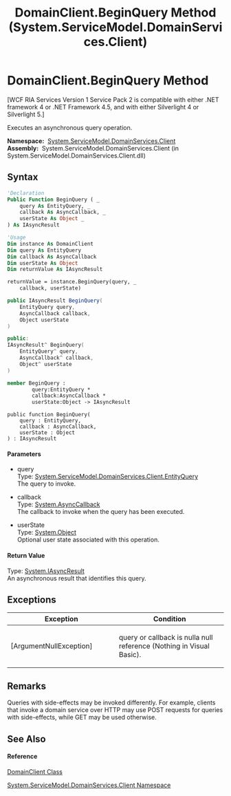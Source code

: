 ﻿---
title: DomainClient.BeginQuery Method  (System.ServiceModel.DomainServices.Client)
TOCTitle: BeginQuery Method
ms:assetid: M:System.ServiceModel.DomainServices.Client.DomainClient.BeginQuery(System.ServiceModel.DomainServices.Client.EntityQuery,System.AsyncCallback,System.Object)
ms:mtpsurl: https://msdn.microsoft.com/en-us/library/system.servicemodel.domainservices.client.domainclient.beginquery(v=VS.91)
ms:contentKeyID: 28754774
ms.date: 01/27/2012
mtps_version: v=VS.91
f1_keywords:
- System.ServiceModel.DomainServices.Client.DomainClient.BeginQuery
dev_langs:
- CSharp
- JScript
- VB
- FSharp
- c++
api_location:
- System.ServiceModel.DomainServices.Client.dll
api_name:
- System.ServiceModel.DomainServices.Client.DomainClient.BeginQuery
api_type:
- Managed
topic_type:
- apiref
- kbSyntax
product_family_name: VS
ROBOTS: INDEX,FOLLOW
---

# DomainClient.BeginQuery Method

\[WCF RIA Services Version 1 Service Pack 2 is compatible with either .NET framework 4 or .NET Framework 4.5, and with either Silverlight 4 or Silverlight 5.\]

Executes an asynchronous query operation.

**Namespace:**  [System.ServiceModel.DomainServices.Client](ff422479\(v=vs.91\).md)  
**Assembly:**  System.ServiceModel.DomainServices.Client (in System.ServiceModel.DomainServices.Client.dll)

## Syntax

``` vb
'Declaration
Public Function BeginQuery ( _
    query As EntityQuery, _
    callback As AsyncCallback, _
    userState As Object _
) As IAsyncResult
```

``` vb
'Usage
Dim instance As DomainClient
Dim query As EntityQuery
Dim callback As AsyncCallback
Dim userState As Object
Dim returnValue As IAsyncResult

returnValue = instance.BeginQuery(query, _
    callback, userState)
```

``` csharp
public IAsyncResult BeginQuery(
    EntityQuery query,
    AsyncCallback callback,
    Object userState
)
```

``` c++
public:
IAsyncResult^ BeginQuery(
    EntityQuery^ query, 
    AsyncCallback^ callback, 
    Object^ userState
)
```

``` fsharp
member BeginQuery : 
        query:EntityQuery * 
        callback:AsyncCallback * 
        userState:Object -> IAsyncResult 
```

``` jscript
public function BeginQuery(
    query : EntityQuery, 
    callback : AsyncCallback, 
    userState : Object
) : IAsyncResult
```

#### Parameters

  - query  
    Type: [System.ServiceModel.DomainServices.Client.EntityQuery](ff422488\(v=vs.91\).md)  
    The query to invoke.  

<!-- end list -->

  - callback  
    Type: [System.AsyncCallback](https://msdn.microsoft.com/en-us/library/ckbe7yh5)  
    The callback to invoke when the query has been executed.  

<!-- end list -->

  - userState  
    Type: [System.Object](https://msdn.microsoft.com/en-us/library/e5kfa45b)  
    Optional user state associated with this operation.  

#### Return Value

Type: [System.IAsyncResult](https://msdn.microsoft.com/en-us/library/ft8a6455)  
An asynchronous result that identifies this query.  

## Exceptions

<table>
<colgroup>
<col style="width: 50%" />
<col style="width: 50%" />
</colgroup>
<thead>
<tr class="header">
<th>Exception</th>
<th>Condition</th>
</tr>
</thead>
<tbody>
<tr class="odd">
<td>[ArgumentNullException]</td>
<td><p>query or callback is nulla null reference (Nothing in Visual Basic).</p></td>
</tr>
</tbody>
</table>

## Remarks

Queries with side-effects may be invoked differently. For example, clients that invoke a domain service over HTTP may use POST requests for queries with side-effects, while GET may be used otherwise.

## See Also

#### Reference

[DomainClient Class](ff422792\(v=vs.91\).md)

[System.ServiceModel.DomainServices.Client Namespace](ff422479\(v=vs.91\).md)

